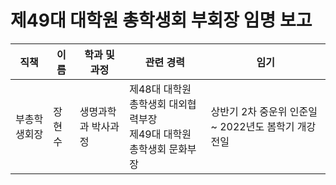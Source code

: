제49대 대학원 총학생회 부회장 임명 보고
===

| 직책 | 이름 | 학과 및 과정 | 관련 경력 | 임기 |
|---|---|---|---|---|
| 부총학생회장 | 장현수 | 생명과학과  박사과정 | 제48대  대학원 총학생회 대외협력부장<br>제49대  대학원  총학생회  문화부장| 상반기 2차 중운위 인준일 ~ 2022년도 봄학기 개강 전일 |
